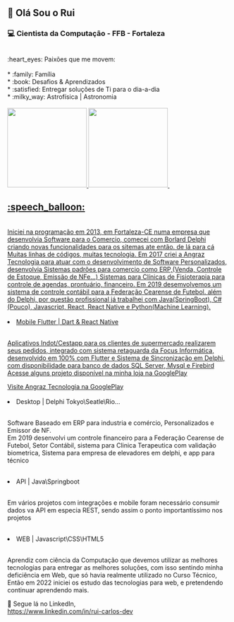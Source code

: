 ## :vulcan_salute: Olá Sou o Rui 


### :computer: Cientista da Computação - FFB - Fortaleza<br>
<br>
:heart_eyes: Paixões que me movem: <br><br>
* :family: Família  <br>
* :book: Desafios & Aprendizados <br>
* :satisfied: Entregar soluções de Ti para o dia-a-dia<br>
* :milky_way: Astrofísica | Astronomia <br>

<br>
<div>
  <a href="https://beacons.ai/ruicarlos">
  <img height="180em" src="https://github-readme-stats.vercel.app/api?username=ruicarlos&count_private=true&show_icons=true&theme=transparent"/>
  <img height="180em" src="https://github-readme-stats.vercel.app/api/top-langs/?username=ruicarlos&layout=compact"/>
  <img height="180em" src"https://github-readme-stats.vercel.app/api/top-langs/?username=ruicarlos"/> 
                                                                             
 </div

<br>
<h2> :speech_balloon:</h2><br><rb>
     Iniciei na programação em 2013, em Fortaleza-CE numa empresa que desenvolvia Software para o Comercio, comecei com Borlard Delphi criando novas funcionalidades para os sitemas ate então. de lá para cá Muitas linhas de códigos, muitas tecnologia. Em 2017 criei a Angraz Tecnologia para atuar com o desenvolvimento de Software Personalizados, desenvolvia Sistemas padrões para comercio como ERP,(Venda, Controle de Estoque, Emissão de NFe...) Sistemas para Clínicas de Fisioterapia para controle de agendas, prontuário, financeiro. Em 2019 desemvolvemos um sistema de controle contábil para a Federação Cearense de Futebol. além do Delphi, por questão profissional já trabalhei com Java(SpringBoot), C# (Pouco),  Javascript, React, React Native e Python(Machine Learning).
<br><br>

<li><span>Mobile Flutter | Dart & React Native</span></li>
<br>
<p>Aplicativos Indot/Cestapp para os clientes de supermercado realizarem seus pedidos, integrado com sistema retaguarda da Focus Informática,  desenvolvido em 100% com Flutter e Sistema de Sincronização em Delphi, com disponibilidade para banco de dados SQL Server, Mysql e Firebird<br> Acesse alguns projeto disponível na minha loja na GooglePlay</p>
<a href="https://play.google.com/store/apps/developer?id=Angraz+Tecnologia">Visite Angraz Tecnologia na GooglePlay</a>
<br>
<br>

<li><span>Desktop | Delphi Tokyo\Seatle\Rio... </span></li>
<br>
<p>Software Baseado em ERP para industria e comércio, Personalizados e Emissor de NF.<br> Em 2019 desenvolvi um controle financeiro para a Federação Cearense de Futebol, Setor Contábil, sistema para Clinica Terapeutica com validação biometrica, Sistema para empresa de elevadores em delphi, e app para técnico  </p>
<br>

<li><span>API  | Java\Springboot </span></li>
<br>
<p>Em vários projetos com integrações e mobile foram necessário consumir dados va API em especia REST, sendo assim o ponto importantíssimo nos projetos </p>
<br>


<li><span>WEB  | Javascript\CSS\HTML5 </span></li>
<br>
<p>Aprendiz com ciência da Computação que devemos utilizar as melhores tecnologias para entregar as melhores soluções, com isso sentindo minha deficiência em Web, que só havia realmente utilizado no Curso Técnico, Então em 2022 iniciei os estudo das tecnologias para web, e pretendendo continuar aprendendo mais. </p>

:mag_right: Segue lá no LinkedIn,  
 https://www.linkedin.com/in/rui-carlos-dev  
    
    
